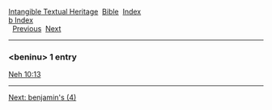 [Intangible Textual Heritage](../../index)  [Bible](../index) 
[Index](index)   
[b Index](_b_)  
  [Previous](c01287)  [Next](c01289) 

------------------------------------------------------------------------

### &lt;beninu&gt; 1 entry

[Neh 10:13](../kjv/neh010.htm#013)  

------------------------------------------------------------------------

[Next: benjamin's (4)](c01289)
